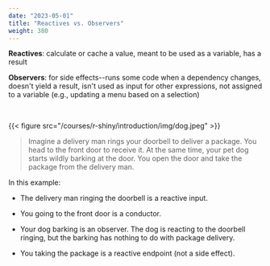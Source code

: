 ```yaml
---
date: "2023-05-01"
title: "Reactives vs. Observers"
weight: 380
---
```


**Reactives**: calculate or cache a value, meant to be used as a variable, has a result

**Observers**: for side effects--runs some code when a dependency changes, doesn't yield a result, isn't used as input for other expressions, not assigned to a variable (e.g., updating a menu based on a selection)

<br>

{{< figure src="/courses/r-shiny/introduction/img/dog.jpeg" >}}

> Imagine a delivery man rings your doorbell to deliver a package. You head to the front door to receive it. At the same time, your pet dog starts wildly barking at the door. You open the door and take the package from the delivery man.

In this example:

- The delivery man ringing the doorbell is a reactive input.

- You going to the front door is a conductor.

- Your dog barking is an observer. The dog is reacting to the doorbell ringing, but the barking has nothing to do with package delivery.

- You taking the package is a reactive endpoint (not a side effect).
